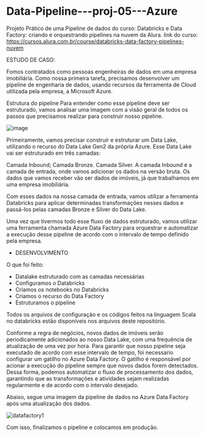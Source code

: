 # Data-Pipeline---proj-05---Azure
Projeto Prático de uma Pipeline de dados do curso: Databricks e Data Factory: criando e orquestrando pipelines na nuvem da Alura.
link do curso: https://cursos.alura.com.br/course/databricks-data-factory-pipelines-nuvem

ESTUDO DE CASO:

Fomos contratados como pessoas engenheiras de dados em uma empresa imobiliária. Como nossa primeira tarefa, precisamos desenvolver um pipeline de engenharia de dados, usando recursos da ferramenta de Cloud utilizada pela empresa, a Microsoft Azure.

Estrutura do pipeline
Para entender como esse pipeline deve ser estruturado, vamos analisar uma imagem com a visão geral de todos os passos que precisamos realizar para construir nosso pipeline.


![image](https://github.com/fgabreu/Data-Pipeline---proj-04---Azure-/assets/57818977/1b39f66a-818d-4b48-8277-ba9fe11bb9e8)

Primeiramente, vamos precisar construir e estruturar um Data Lake, utilizando o recurso do Data Lake Gen2 da própria Azure. Esse Data Lake vai ser estruturado em três camadas:

Camada Inbound;
Camada Bronze.
Camada Silver.
A camada Inbound é a camada de entrada, onde vamos adicionar os dados na versão bruta. Os dados que vamos receber vão ser dados de imóveis, já que trabalhamos em uma empresa imobiliária.

Com esses dados na nossa camada de entrada, vamos utilizar a ferramenta Databricks para aplicar determinadas transformações nesses dados e passá-los pelas camadas Bronze e Silver do Data Lake.

Uma vez que tivermos todo esse fluxo de dados estruturado, vamos utilizar uma ferramenta chamada Azure Data Factory para orquestrar e automatizar a execução desse pipeline de acordo com o intervalo de tempo definido pela empresa.

- DESENVOLVIMENTO

O que foi feito:
- Datalake estruturado com as camadas necessárias
- Configuramos o Databricks
- Criamos os notebooks no Databricks
- Criamos o recurso do Data Factory
- Estruturamos o pipeline

Todos os arquivos de configuração e os códigos feitos na linguagem Scala no databricks estão disponíveis nos arquivos deste repositório.

Conforme a regra de negócios, novos dados de imóveis serão periodicamente adicionados ao nosso Data Lake, com uma frequência de atualização de uma vez por hora. Para garantir que nosso pipeline seja executado de acordo com esse intervalo de tempo, foi necessario configurar um gatilho no Azure Data Factory.
O gatilho é responsável por acionar a execução do pipeline sempre que novos dados forem detectados. Dessa forma, podemos automatizar o fluxo de processamento dos dados, garantindo que as transformações e atividades sejam realizadas regularmente e de acordo com o intervalo desejado.

Abaixo, segue uma imagem da pipeline de dados no Azure Data Factory após uma atualização dos dados.

![datafactory1](https://github.com/fgabreu/Data-Pipeline---proj-04---Azure-/assets/57818977/1f3f6273-05a9-4511-b471-80442ecfcbaa)

Com isso, finalizamos o pipeline e colocamos em produção.

